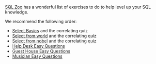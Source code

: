 [SQL Zoo][sql-zoo] has a wonderful list of exercises to do to help level up your SQL knowledge.

We recommend the following order:

- [Select Basics][select-basics] and the correlating quiz
- [Select from world][select-world] and the correlating quiz
- [Select from nobel][select-nobel] and the correlating quiz
- [Help Desk Easy Questions][help-desk-easy]
- [Guest House Easy Questions][guest-house-easy]
- [Musician Easy Questions][musician-easy-questions]

[sql-zoo]: https://sqlzoo.net/
[select-basics]: https://sqlzoo.net/wiki/SELECT_basics
[select-world]: https://sqlzoo.net/wiki/SELECT_from_WORLD_Tutorial
[select-nobel]: https://sqlzoo.net/wiki/SELECT_from_Nobel_Tutorial
[help-desk-easy]: https://sqlzoo.net/wiki/Helpdesk_Easy_Questions
[guest-house-easy]: https://sqlzoo.net/wiki/Guest_House_Assessment_Easy
[musician-easy-questions]: https://sqlzoo.net/wiki/Musicians

